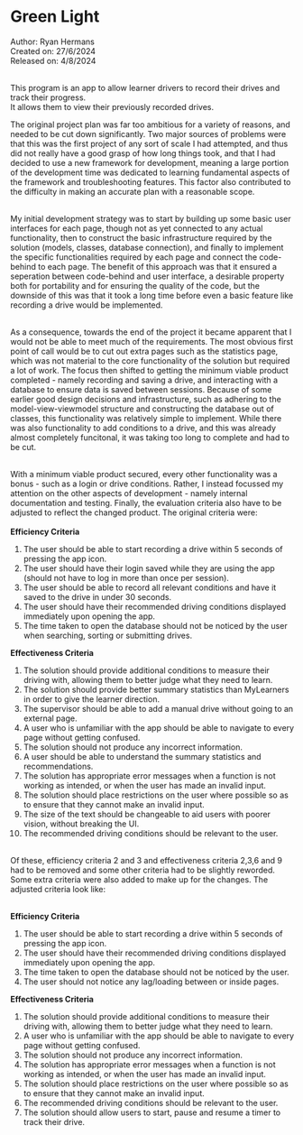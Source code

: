 # Green Light

Author: Ryan Hermans <br/>
Created on: 27/6/2024 <br/>
Released on: 4/8/2024 <br/> <br/>

This program is an app to allow learner drivers to record their drives and track their progress. <br/>
It allows them to view their previously recorded drives. <br/>

The original project plan was far too ambitious for a variety of reasons, and needed to be cut down significantly.
Two major sources of problems were that this was the first project of any sort of scale I had attempted, and thus did not really have a good grasp of how long things took, and that I had decided to use a new framework for development, meaning a large portion of the development time was dedicated to learning fundamental aspects of the framework and troubleshooting features. This factor also contributed to the difficulty in making an accurate plan with a reasonable scope. <br/> <br/>

My initial development strategy was to start by building up some basic user interfaces for each page, though not as yet connected to any actual functionality, then to construct the basic infrastructure required by the solution (models, classes, database connection), and finally to implement the specific functionalities required by each page and connect the code-behind to each page. The benefit of this approach was that it ensured a seperation between code-behind and user interface, a desirable property both for portability and for ensuring the quality of the code, but the downside of this was that it took a long time before even a basic feature like recording a drive would be implemented. <br/><br/>

As a consequence, towards the end of the project it became apparent that I would not be able to meet much of the requirements. The most obvious first point of call would be to cut out extra pages such as the statistics page, which was not material to the core functionality of the solution but required a lot of work. The focus then shifted to getting the minimum viable product completed - namely recording and saving a drive, and interacting with a database to ensure data is saved between sessions. Because of some earlier good design decisions and infrastructure, such as adhering to the model-view-viewmodel structure and constructing the database out of classes, this functionality was relatively simple to implement. While there was also functionality to add conditions to a drive, and this was already almost completely funcitonal, it was taking too long to complete and had to be cut.<br/> <br/>

With a minimum viable product secured, every other functionality was a bonus - such as a login or drive conditions. Rather, I instead focussed my attention on the other aspects of development - namely internal documentation and testing. Finally, the evaluation criteria also have to be adjusted to reflect the changed product. The original criteria were: <br/><br/>
**Efficiency Criteria**<br/>
1.	The user should be able to start recording a drive within 5 seconds of pressing the app icon. <br/>
2.	The user should have their login saved while they are using the app (should not have to log in more than once per session).<br/>
3.	The user should be able to record all relevant conditions and have it saved to the drive in under 30 seconds.<br/>
4.	The user should have their recommended driving conditions displayed immediately upon opening the app.<br/>
5.	The time taken to open the database should not be noticed by the user when searching, sorting or submitting drives.<br/>
 
**Effectiveness Criteria** <br/>
1.	The solution should provide additional conditions to measure their driving with, allowing them to better judge what they need to learn.<br/>
2.	The solution should provide better summary statistics than MyLearners  in order to give the learner direction.<br/>
3.	The supervisor should be able to add a manual drive without going to an external page.<br/>
4.	A user who is unfamiliar with the app should be able to navigate to every page without getting confused.<br/>
5.	The solution should not produce any incorrect information.<br/>
6.	A user should be able to understand the summary statistics and recommendations.<br/>
7.	The solution has appropriate error messages when a function is not working as intended, or when the user has made an invalid input.<br/>
8.	The solution should place restrictions on the user where possible so as to ensure that they cannot make an invalid input.<br/>
9.	The size of the text should be changeable to aid users with poorer vision, without breaking the UI.<br/>
10.	The recommended driving conditions should be relevant to the user.<br/><br/>

Of these, efficiency criteria 2 and 3 and effectiveness criteria 2,3,6 and 9 had to be removed and some other criteria had to be slightly reworded. Some extra criteria were also added to make up for the changes. The adjusted criteria look like:<br/><br/>

**Efficiency Criteria**<br/>
1.	The user should be able to start recording a drive within 5 seconds of pressing the app icon. <br/>
2.	The user should have their recommended driving conditions displayed immediately upon opening the app.<br/>
3.	The time taken to open the database should not be noticed by the user.<br/>
4. The user should not notice any lag/loading between or inside pages. <br/>
 
**Effectiveness Criteria** <br/>
1.	The solution should provide additional conditions to measure their driving with, allowing them to better judge what they need to learn.<br/>
2.	A user who is unfamiliar with the app should be able to navigate to every page without getting confused.<br/>
3.	The solution should not produce any incorrect information.<br/>
4.	The solution has appropriate error messages when a function is not working as intended, or when the user has made an invalid input.<br/>
5.	The solution should place restrictions on the user where possible so as to ensure that they cannot make an invalid input.<br/>
6.	The recommended driving conditions should be relevant to the user.<br/>
7. The solution should allow users to start, pause and resume a timer to track their drive. <br/>

